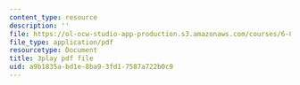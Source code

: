```yaml
---
content_type: resource
description: ''
file: https://ol-ocw-studio-app-production.s3.amazonaws.com/courses/6-890-algorithmic-lower-bounds-fun-with-hardness-proofs-fall-2014/a9b1835abd1e8ba93fd17587a722b0c9_7d73E1DiH0w.pdf
file_type: application/pdf
resourcetype: Document
title: 3play pdf file
uid: a9b1835a-bd1e-8ba9-3fd1-7587a722b0c9
---
```

